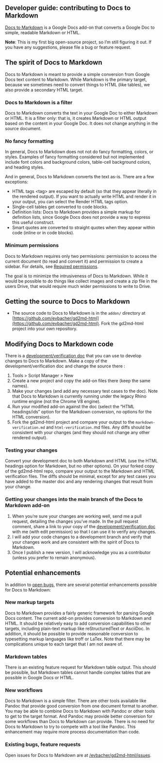<!----- Conversion time: 0.906 seconds.


Using this Markdown file:

1. Cut and paste this output into your source file.
2. See the notes and action items below regarding this conversion run.
3. Check the rendered output (headings, lists, code blocks, tables) for proper
   formatting and use a linkchecker before you publish this page.

Conversion notes:

* Docs to Markdown version 1.0β22
* Tue Apr 21 2020 20:16:57 GMT-0700 (PDT)
* Source doc: Developer guide: contributing to  Docs to Markdown
----->


<h2>Developer guide: contributing to Docs to Markdown </h2>


[Docs to Markdown](https://gsuite.google.com/marketplace/app/docs_to_markdown/700168918607) is a Google Docs add-on that converts a Google Doc to simple, readable Markdown or HTML.

**Note**: This is my first big open-source project, so I’m still figuring it out. If you have any suggestions, please file a bug or feature request.





<h2 id="the-spirit-of-docs-to-markdown">The spirit of Docs to Markdown</h2>


Docs to Markdown is meant to provide a simple conversion from Google Docs text content to Markdown. While Markdown is the primary target, because we sometimes need to convert things to HTML (like tables), we also provide a secondary HTML target.

<h3 id="docs-to-markdown-is-a-filter">Docs to Markdown is a filter</h3>


Docs to Markdown converts the text in your Google Doc to either Markdown or HTML. It is a filter only: that is, it creates Markdown or HTML output based on the content in your Google Doc. It does not change anything in the source document.

<h3 id="no-fancy-formatting">No fancy formatting</h3>


In general, Docs to Markdown does not not do fancy formatting, colors, or styles. Examples of fancy formatting considered but not implemented include font colors and background colors, table-cell background colors, and heading styles.

And in general, Docs to Markdown converts the text as-is. There are a few exceptions:



*   HTML tags &lt;tag> are escaped by default (so that they appear literally in the rendered output). If you want to actually write HTML and render it in your output, you can select the Render HTML tags option.
*   Single-cell tables get converted to code blocks.
*   Definition lists: Docs to Markdown provides a simple markup for definition lists, since Google Docs does not provide a way to express this useful construct.
*   Smart quotes are converted to straight quotes when they appear within code (inline or in code blocks).

<h3>Minimum permissions</h3>

Docs to Markdown requires only two permissions: permission to access the current document (to read and convert it) and permission to create a sidebar. For details, see [Required permissions](https://github.com/evbacher/gd2md-html/wiki/Privacy-policy#required-permissions). 

The goal is to minimize the intrusiveness of Docs to Markdown. While it would be possible to do things like collect images and create a zip file in the users Drive, that would require much wider permissions to write to Drive.


<h2 id="getting-the-source-to-docs-to-markdown">Getting the source to Docs to Markdown</h2>

*   The source code to Docs to Markdown is in the `addon/` directory at [https://github.com/evbacher/gd2md-html](https://github.com/evbacher/gd2md-html). Fork the gd2md-html project into your own repository.

<h2 id="modifying-docs-to-markdown-code">Modifying Docs to Markdown code</h2>


There is a [development/verification doc](https://docs.google.com/document/d/18gdpECY7PDFT6govm7l7M1fjgGqESDZWOYkhmJoy0U8/edit) that you can use to develop changes to Docs to Markdown. Make a copy of the development/verification doc and change the source there :



1. Tools > Script Manager > New
2. Create a new project and copy the add-on files there (keep the same names).
3. Make your changes (and add any necessary test cases to the doc). Note that Docs to Markdown is currently running under the legacy Rhino runtime engine (not the Chrome V8 engine).
4. Run your modified add-on against the doc (select the “HTML headings/ids” option for the Markdown conversion, no options for the HTML conversion).
5. Fork the gd2md-html project and compare your output to the `markdown-verification.md` and `html-verification.`md files. Any diffs should be consistent with your changes (and they should not change any other rendered output).

<h3 id="testing-your-changes">Testing your changes</h3>


Convert your development doc to both Markdown and HTML (use the HTML headings option for Markdown, but no other options). On your forked copy of the gd2md-html repo, compare your output to the Markdown and HTML verification files. The diffs should be minimal, except for any test cases you have added to the master doc and any rendering changes that result from your change.

<h3 id="getting-your-changes-into-the-main-branch-of-the-docs-to-markdown-add-on">Getting your changes into the main branch of the Docs to Markdown add-on</h3>




1. When you’re sure your changes are working well, send me a pull request, detailing the changes you’ve made. In the pull request comment, share a link to your copy of the [development/verification doc](https://docs.google.com/document/d/18gdpECY7PDFT6govm7l7M1fjgGqESDZWOYkhmJoy0U8/edit) with me (with edit permission) so that I can use it to verify any changes.
2. I will add your code changes to a development branch and verify that your changes work and are consistent with the spirit of Docs to Markdown.
3. Once I publish a new version, I will acknowledge you as a contributor (unless you prefer to remain anonymous).

<h2 id="potential-enhancements">Potential enhancements</h2>


In addition to [open bugs](#existing-bugs-feature-requests), there are several potential enhancements possible for Docs to Markdown:

<h3 id="new-markup-targets">New markup targets</h3>


Docs to Markdown provides a fairly generic framework for parsing Google Docs content. The current add-on provides conversion to Markdown and HTML. It should be relatively easy to add conversion capabilities to other targets, including plain-text markup like reStructuredText or AsciiDoc. In addition, it should be possible to provide reasonable conversion to typesetting markup languages like troff or LaTex. Note that there may be complications unique to each target that I am not aware of.

<h3 id="markdown-tables">Markdown tables</h3>


There is an existing feature request for Markdown table output. This should be possible, but Markdown tables cannot handle complex tables that are possible in Google Docs or HTML.

<h3>New workflows </h3>


Docs to Markdown is a simple filter. There are other tools available like Pandoc that provide good conversion from one document format to another. You may be able to combine Docs to Markdown with Pandoc or other tools to get to the target format. And Pandoc may provide better conversion for some workflows than Docs to Markdown can provide. There is no need for Docs to Markdown to try to compete with a tool like Pandoc. This enhancement may require more process documentation than code.

<h3 id="existing-bugs-feature-requests">Existing bugs, feature requests</h3>


Open issues for Docs to Markdown are at [/evbacher/gd2md-html/issues](https://github.com/evbacher/gd2md-html/issues).


<!-- Docs to Markdown version 1.0β22 -->
